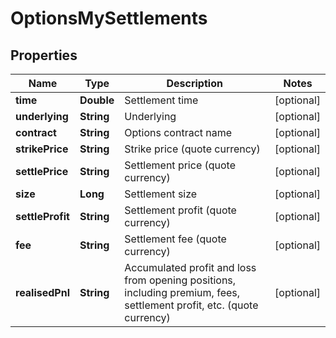 
# OptionsMySettlements

## Properties

Name | Type | Description | Notes
------------ | ------------- | ------------- | -------------
**time** | **Double** | Settlement time |  [optional]
**underlying** | **String** | Underlying |  [optional]
**contract** | **String** | Options contract name |  [optional]
**strikePrice** | **String** | Strike price (quote currency) |  [optional]
**settlePrice** | **String** | Settlement price (quote currency) |  [optional]
**size** | **Long** | Settlement size |  [optional]
**settleProfit** | **String** | Settlement profit (quote currency) |  [optional]
**fee** | **String** | Settlement fee (quote currency) |  [optional]
**realisedPnl** | **String** | Accumulated profit and loss from opening positions, including premium, fees, settlement profit, etc. (quote currency) |  [optional]

